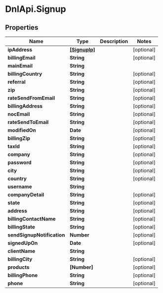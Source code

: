 # DnlApi.Signup

## Properties
Name | Type | Description | Notes
------------ | ------------- | ------------- | -------------
**ipAddress** | [**[SignupIp]**](SignupIp.md) |  | [optional] 
**billingEmail** | **String** |  | [optional] 
**mainEmail** | **String** |  | 
**billingCountry** | **String** |  | [optional] 
**referral** | **String** |  | [optional] 
**zip** | **String** |  | [optional] 
**rateSendFromEmail** | **String** |  | [optional] 
**billingAddress** | **String** |  | [optional] 
**nocEmail** | **String** |  | [optional] 
**rateSendToEmail** | **String** |  | [optional] 
**modifiedOn** | **Date** |  | [optional] 
**billingZip** | **String** |  | [optional] 
**taxId** | **String** |  | [optional] 
**company** | **String** |  | [optional] 
**password** | **String** |  | [optional] 
**city** | **String** |  | [optional] 
**country** | **String** |  | [optional] 
**username** | **String** |  | 
**companyDetail** | **String** |  | [optional] 
**state** | **String** |  | [optional] 
**address** | **String** |  | [optional] 
**billingContactName** | **String** |  | [optional] 
**billingState** | **String** |  | [optional] 
**sendSignupNotification** | **Number** |  | [optional] 
**signedUpOn** | **Date** |  | [optional] 
**clientName** | **String** |  | 
**billingCity** | **String** |  | [optional] 
**products** | **[Number]** |  | [optional] 
**billingPhone** | **String** |  | [optional] 
**phone** | **String** |  | [optional] 



